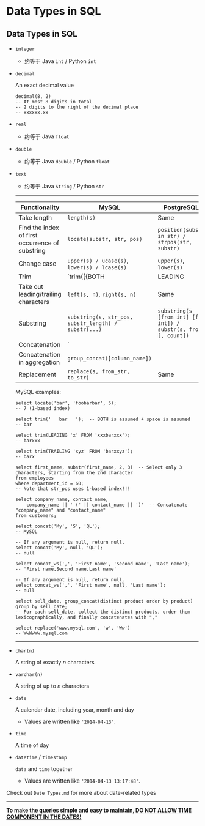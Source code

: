 # Data Types in SQL

## Data Types in SQL

- `integer`

  - 约等于 Java `int` / Python `int`

- `decimal`

  An exact decimal value

  ```mysql
  decimal(8, 2)
  -- At most 8 digits in total
  -- 2 digits to the right of the decimal place
  -- xxxxxx.xx
  ```

- `real`

  - 约等于 Java `float`

- `double`

  - 约等于 Java `double` / Python `float`

- `text`

  - 约等于 Java `String` / Python `str`
  ***

  | Functionality                                   | MySQL                                                        | PostgreSQL                                                   |
  | ----------------------------------------------- | ------------------------------------------------------------ | ------------------------------------------------------------ |
  | Take length                                     | `length(s)`                                                  | Same                                                         |
  | Find the index of first occurrence of substring | `locate(substr, str, pos)`                                   | `position(substr in str) / strpos(str, substr)`              |
  | Change case                                     | `upper(s) / ucase(s)`, `lower(s) / lcase(s)`                 | `upper(s)`, `lower(s)`                                       |
  | Trim                                            | `trim([{BOTH | LEADING | TRAILING} [remstr] FROM] s)`<br>`ltrim(s)`, `rtrim(s)` *Trims leading/trailing spaces* | `trim([leading | trailing | both] [characters] from s)`      |
  | Take out leading/trailing characters            | `left(s, n)`, `right(s, n)`                                  | Same                                                         |
  | Substring                                       | `substring(s, str_pos, substr_length) / substr(...)`         | `substring(s [from int] [for int]) / substr(s, from [, count])` |
  | Concatenation                                   | `|| / concat(s1, s2, ...) / concat_ws(separator, s1, s2, ...)` | Same                                                         |
  | Concatenation in aggregation                    | `group_concat([column_name])`                                |                                                              |
  | Replacement                                     | `replace(s, from_str, to_str)`                               | Same                                                         |

  MySQL examples:

  ```mysql
  select locate('bar', 'foobarbar', 5);
  -- 7 (1-based index)
  ```

  ```mysql
  select trim('   bar   ');  -- BOTH is assumed + space is assumed
  -- bar
  
  select trim(LEADING 'x' FROM 'xxxbarxxx');
  -- barxxx
  
  select trim(TRAILING 'xyz' FROM 'barxxyz');
  -- barx
  ```

  ```mysql
  select first_name, substr(first_name, 2, 3)  -- Select only 3 characters, starting from the 2nd character
  from employees
  where department_id = 60;
  -- Note that str_pos uses 1-based index!!!
  ```

  ```mysql
  select company_name, contact_name,
      company_name || ' (' || contact_name || ')'  -- Concatenate "company_name" and "contact_name"
  from customers;
  
  select concat('My', 'S', 'QL');
  -- MySQL
  
  -- If any argument is null, return null.
  select concat('My', null, 'QL');
  -- null
  
  select concat_ws(',', 'First name', 'Second name', 'Last name');
  -- 'First name,Second name,Last name'
  
  -- If any argument is null, return null.
  select concat_ws(',', 'First name', null, 'Last name');
  -- null
  ```

  ```mysql
  select sell_date, group_concat(distinct product order by product)
  group by sell_date;
  -- For each sell_date, collect the distinct products, order them lexicographically, and finally concatenates with ","
  ```

  ```mysql
  select replace('www.mysql.com', 'w', 'Ww')
  -- WwWwWw.mysql.com
  ```

  ***

- `char(n)`

  A string of exactly *n* characters

- `varchar(n)`

  A string of up to *n* characters

- `date`

  A calendar date, including year, month and day

  - Values are written like `'2014-04-13'`.

- `time`

  A time of day

- `datetime` / `timestamp`

  `data` and `time` together

  - Values are written like `'2014-04-13 13:17:48'`.

Check out `Date Types.md` for more about date-related types

------

**To make the queries simple and easy to maintain, <u>DO NOT ALLOW TIME COMPONENT IN THE DATES!</u>**

